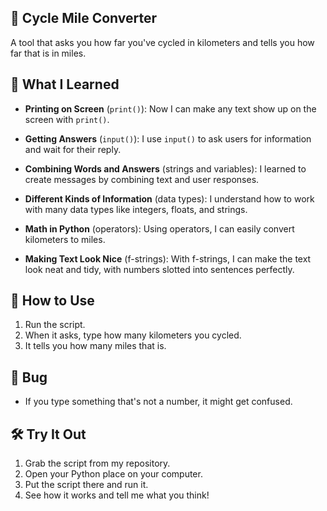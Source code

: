 ## 🚴 Cycle Mile Converter

A tool that asks you how far you've cycled in kilometers and tells you how far that is in miles.

## 💭 What I Learned

- **Printing on Screen** (`print()`): Now I can make any text show up on the screen with `print()`.
- **Getting Answers** (`input()`): I use `input()` to ask users for information and wait for their reply.
- **Combining Words and Answers** (strings and variables): I learned to create messages by combining text and user responses.

- **Different Kinds of Information** (data types): I understand how to work with many data types like integers, floats, and strings.
- **Math in Python** (operators): Using operators, I can easily convert kilometers to miles.
- **Making Text Look Nice** (f-strings): With f-strings, I can make the text look neat and tidy, with numbers slotted into sentences perfectly.

## 👟 How to Use

1. Run the script.
2. When it asks, type how many kilometers you cycled.
3. It tells you how many miles that is.

## 🐛 Bug

- If you type something that's not a number, it might get confused.

## 🛠 Try It Out

1. Grab the script from my repository.
2. Open your Python place on your computer.
3. Put the script there and run it.
4. See how it works and tell me what you think!
